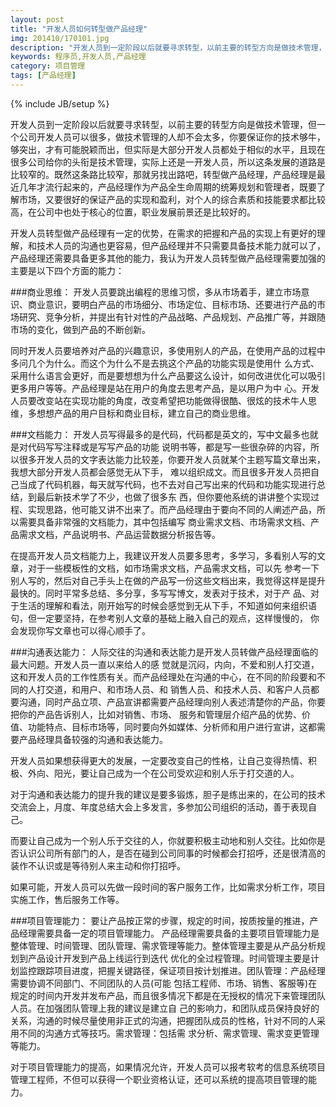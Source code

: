 ```yaml
---
layout: post
title: "开发人员如何转型做产品经理"
img: 201410/170101.jpg
description: "开发人员到一定阶段以后就要寻求转型，以前主要的转型方向是做技术管理，但一个公司开发人员可以很多，做技术管理的人却不会太多，你要保证你的技术够牛， 够突出，才有可能脱颖而出，但实际是大部分开发人员都处于相似的水平，且现在很多公司给你的头衔是技术管理，实际上还是一开发人员，所以这条发展的道路是 比较窄的。既然这条路比较窄，那就另找出路吧，转型做产品经理，产品经理是最近几年才流行起来的，产品经理作为产品全生命周期的统筹规划和管理者，既要了 解市场，又要很好的保证产品的实现和盈利，对个人的综合素质和技能要求都比较高，在公司中也处于核心的位置，职业发展前景还是比较好的。"
keywords: 程序员,开发人员,产品经理
category: 项目管理
tags: [产品经理]
---
```

{% include JB/setup %}

开发人员到一定阶段以后就要寻求转型，以前主要的转型方向是做技术管理，但一个公司开发人员可以很多，做技术管理的人却不会太多，你要保证你的技术够牛， 够突出，才有可能脱颖而出，但实际是大部分开发人员都处于相似的水平，且现在很多公司给你的头衔是技术管理，实际上还是一开发人员，所以这条发展的道路是 比较窄的。既然这条路比较窄，那就另找出路吧，转型做产品经理，产品经理是最近几年才流行起来的，产品经理作为产品全生命周期的统筹规划和管理者，既要了 解市场，又要很好的保证产品的实现和盈利，对个人的综合素质和技能要求都比较高，在公司中也处于核心的位置，职业发展前景还是比较好的。

开发人员转型做产品经理有一定的优势，在需求的把握和产品的实现上有更好的理解，和技术人员的沟通也更容易，但产品经理并不只需要具备技术能力就可以了，产品经理还需要具备更多其他的能力，我认为开发人员转型做产品经理需要加强的主要是以下四个方面的能力：

###商业思维：
开发人员要跳出编程的思维习惯，多从市场着手，建立市场意识、商业意识，要明白产品的市场细分、市场定位、目标市场、还要进行产品的市场研究、竞争分析，并提出有针对性的产品战略、产品规划、产品推广等，并跟随市场的变化，做到产品的不断创新。

同时开发人员要培养对产品的兴趣意识，多使用别人的产品，在使用产品的过程中多问几个为什么。而这个为什么不是去挑这个产品的功能实现是使用什 么方式、采用什么语言会更好，而是要想想为什么产品要这么设计，如何改进优化可以吸引更多用户等等。产品经理是站在用户的角度去思考产品，是以用户为中 心。开发人员要改变站在实现功能的角度，改变希望把功能做得很酷、很炫的技术牛人思维，多想想产品的用户目标和商业目标，建立自己的商业思维。

###文档能力：
开发人员写得最多的是代码，代码都是英文的，写中文最多也就是对代码写写注释或是写写产品的功能 说明书等，都是写一些很杂碎的内容，所以很多开发人员的文字表达能力比较差，你要开发人员就某个主题写篇文章出来，我想大部分开发人员都会感觉无从下手， 难以组织成文。而且很多开发人员把自己当成了代码机器，每天就写代码，也不去对自己写出来的代码和功能实现进行总结，到最后新技术学了不少，也做了很多东 西，但你要他系统的讲讲整个实现过程、实现思路，他可能又讲不出来了。而产品经理由于要向不同的人阐述产品，所以需要具备非常强的文档能力，其中包括编写 商业需求文档、市场需求文档、产品需求文档，产品说明书、产品运营数据分析报告等。

在提高开发人员文档能力上，我建议开发人员要多思考，多学习，多看别人写的文章，对于一些模板性的文档，如市场需求文档，产品需求文档，可以先 参考一下别人写的，然后对自己手头上在做的产品写一份这些文档出来，我觉得这样是提升最快的。同时平常多总结、多分享，多写写博文，发表对于技术，对于产 品、对于生活的理解和看法，刚开始写的时候会感觉到无从下手，不知道如何来组织语句，但一定要坚持，在参考别人文章的基础上融入自己的观点，这样慢慢的， 你会发现你写文章也可以得心顺手了。

###沟通表达能力：
人际交往的沟通和表达能力是开发人员转做产品经理面临的最大问题。开发人员一直以来给人的感 觉就是沉闷，内向，不爱和别人打交道，这和开发人员的工作性质有关。而产品经理处在沟通的中心，在不同的阶段要和不同的人打交道，和用户、和市场人员、和 销售人员、和技术人员、和客户人员都要沟通，同时产品立项、产品宣讲都需要产品经理向别人表述清楚你的产品，你要把你的产品告诉别人，比如对销售、市场、 服务和管理层介绍产品的优势、价值、功能特点、目标市场等，同时要向外如媒体、分析师和用户进行宣讲，这都需要产品经理具备较强的沟通和表达能力。

开发人员如果想获得更大的发展，一定要改变自己的性格，让自己变得热情、积极、外向、阳光，要让自己成为一个在公司受欢迎和别人乐于打交道的人。

对于沟通和表达能力的提升我的建议是要多锻炼，胆子是练出来的，在公司的技术交流会上，月度、年度总结大会上多发言，多参加公司组织的活动，善于表现自己。

而要让自己成为一个别人乐于交往的人，你就要积极主动地和别人交往。比如你是否认识公司所有部门的人，是否在碰到公司同事的时候都会打招呼，还是很清高的装作不认识或是等待别人来主动和你打招呼。

如果可能，开发人员可以先做一段时间的客户服务工作，比如需求分析工作，项目实施工作，售后服务工作等。

###项目管理能力：
要让产品按正常的步骤，规定的时间，按质按量的推进，产品经理需要具备一定的项目管理能力。 产品经理需要具备的主要项目管理能力是整体管理、时间管理、团队管理、需求管理等能力。整体管理主要是从产品分析规划到产品设计开发到产品上线运行到迭代 优化的全过程管理。时间管理主要是计划监控跟踪项目进度，把握关键路径，保证项目按计划推进。团队管理：产品经理需要协调不同部门、不同团队的人员(可能 包括工程师、市场、销售、客服等)在规定的时间内开发并发布产品，而且很多情况下都是在无授权的情况下来管理团队人员。在加强团队管理上我的建议是建立自 己的影响力，和团队成员保持良好的关系，沟通的时候尽量使用非正式的沟通，把握团队成员的性格，针对不同的人采用不同的沟通方式等技巧。需求管理：包括需 求分析、需求管理、需求变更管理等能力。

对于项目管理能力的提高，如果情况允许，开发人员可以报考软考的信息系统项目管理工程师，不但可以获得一个职业资格认证，还可以系统的提高项目管理的能力。